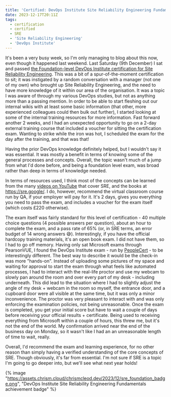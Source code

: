 ```yaml
---
title: 'Certified: DevOps Institute Site Reliability Engineering Fundamentals'
date: 2023-12-17T20:11Z
tags:
  - certification
  - certified
  - SRE
  - 'Site Reliability Engineering'
  - 'DevOps Institute'
---
```


It's been a very busy week, so I'm only managing to blog about this now, even though it happened last weekend. Last Saturday (9th December) I sat and passed [the Foundation-level DevOps Institute certification for Site Reliability Engineering](https://www.devopsinstitute.com/certifications/sre-foundation/). This was a bit of a spur-of-the-moment certification to sit; it was instigated by a random conversation with a manager (not one of my own) who brought up Site Reliability Engineering, and the need to have more knowledge of it within our area of the organisation. It was a topic I was aware of through my various DevOps studies, but not as anything more than a passing mention. In order to be able to start fleshing out our internal wikis with at least some basic information (that other, more experienced colleagues could then bulk out further), I started looking at some of the internal training resources for more information. Fast forward another 2 weeks, and I had an unexpected opportunity to go on a 2-day external training course that included a voucher for sitting the certification exam. Wanting to strike while the iron was hot, I scheduled the exam for the day after the training, and that was that!

Having the prior DevOps knowledge definitely helped, but I wouldn't say it was essential. It was mostly a benefit in terms of knowing some of the general processes and concepts. Overall, the topic wasn't much of a jump from what I'd done before, and being a foundation level exam, was broad rather than deep in terms of knowledge needed.

In terms of resources used, I think most of the concepts can be learned from the many [videos on YouTube](https://youtube.com/playlist?list=PLIivdWyY5sqJrKl7D2u-gmis8h9K66qoj&si=-9facxE9yC6LD2SD) that cover SRE, and the books at https://sre.google/. I do, however, recommend the virtual classroom course run by QA, if your employer will pay for it. It's 2 days, gives you everything you need to pass the exam, and includes a voucher for the exam itself (which costs £220 otherwise).

The exam itself was fairly standard for this level of certification - 40 multiple choice questions (4 possible answers per question), about an hour to complete the exam, and a pass rate of 65% (or, in SRE terms, an error budget of 14 wrong answers 😅). Interestingly, if you have the official hardcopy training materials, it's an open book exam. I did not have them, so I had to go off memory. Having only sat Microsoft exams through PearsonVUE, I found the DevOps Institute exam - run by [PeopleCert](https://www.peoplecert.org/browse-certifications/devops/DevOps-13/sre-foundation-3782) - to be interestingly different. The best way to describe it would be the check-in was more "hands-on". Instead of uploading some pictures of my space and waiting for approval to start the exam through what feels like automated processes, I had to interact with the real-life proctor and use my webcam to slowly pan around the room and over every part of my desk - including underneath. This did lead to the situation where I had to slightly adjust the angle of my desk + webcam in the room so myself, the entrance door, and a cupboard door were all visible at the same time, but it was only a minor inconvenience. The proctor was very pleasant to interact with and was only enforcing the examination policies, not being unreasonable. Once the exam is completed, you get your initial score but have to wait a couple of days before receiving your official results + certificate. Being used to receiving everything from Microsoft within a couple of hours, this threw me, but it's not the end of the world. My confirmation arrived near the end of the business day on Monday, so it wasn't like I had an an unreasonable length of time to wait, really.

Overall, I'd recommend the exam and learning experience, for no other reason than simply having a verified understanding of the core concepts of SRE. Though obviously, it's far from essential. I'm not sure if SRE is a topic I'm going to go deeper into, but we'll see what next year holds!

{% image "https://assets.chrism.cloud/chrismcleod.dev/2023/12/sre_foundation_badge.png", "DevOps Institute Site Reliability Engineering Fundamentals achievement badge" %}
